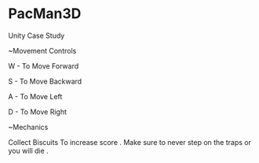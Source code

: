 # PacMan3D
Unity Case Study


~Movement Controls
   
 W - To Move Forward

 S - To Move Backward

 A - To Move Left

 D - To Move Right


~Mechanics 

Collect Biscuits To increase score . Make sure to never step on the traps or you will die . 
